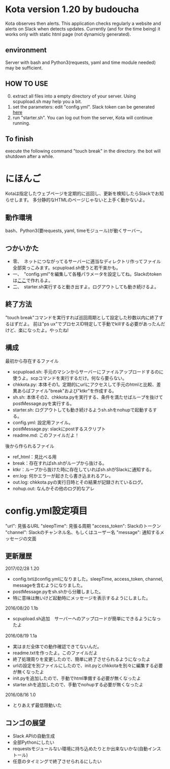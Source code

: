 # Kota version 1.20 by budoucha
Kota observes then alerts.
This application checks regularly a website and alerts on Slack when detects updates.
Currently (and for the time being) it works only with static html page (not dynamicly generated). 

## environment
Server with bash and Python3(requests, yaml and time module needed) may be sufficient.

## HOW TO USE

0. extract all files into a empty directory of your server. Using scpupload.sh may help you a bit.
1. set the parameters: edit "config.yml". Slack token can be generated [here](https://api.slack.com/docs/oauth-test-tokens)
2. run "starter.sh". You can log out from the server, Kota will continue running.


## To finish 
execute the following command "touch break" in the directory. the bot will shutdown after a while.



# にほんご
Kotaは指定したウェブページを定期的に巡回し、更新を検知したらSlackでお知らせします。
多分静的なHTMLのページじゃないと上手く動かないよ。

## 動作環境
bash、Python3(要requests, yaml, timeモジュール)が動くサーバー。

## つかいかた
- 零、　ネットにつながってるサーバーに適当なディレクトリ作ってファイル全部突っこみます。scpupload.sh使うと若干楽かも。
- 一、　"config.yml"を編集して各種パラメータを設定してね。Slackのtokenは[ここ](https://api.slack.com/docs/oauth-test-tokens)で作れるよ。
- 二、　starter.sh実行すると動き出すよ。ログアウトしても動き続けるよ。

## 終了方法
"touch break"コマンドを実行すれば巡回周期として設定した秒数以内に終了するはずだよ。
前は"ps ux"でプロセスID特定して手動でkillする必要があったんだけど、楽になったよ。やったね!


## 構成

最初から存在するファイル
- scpupload.sh: 手元のマシンからサーバーにファイルアップロードするのに使うよ。scpコマンドを実行するだけ。何なら要らない。
- chkkota.py: 本体その1。定期的にurlにアクセスして手元のhtmlと比較、差異あらばファイル"break"および"ktkr"を作成する。
- sh.sh: 本体その2、chkkota.pyを実行する、条件を満たせばループを抜けてpostMessage.pyを実行する。
- starter.sh: ログアウトしても動き続けるようsh.shをnohupで起動するする。
- config.yml: 設定用ファイル。
- postMessage.py: slackにpostするスクリプト
- readme.md: このファイルだよ！

後から作られるファイル
- ref_html：見比べる用
- break：存在すればsh.shがループから抜ける。
- ktkr：ループから抜けた時に存在していればsh.shがSlackに通知する。
- err.log: 何かエラーが起きたら書き込まれるアレ。
- out.log: chkkota.pyの実行日時とその結果が記録されているログ。
- nohup.out: なんかその他のログ的なアレ

# config.yml設定項目
"url": 見張るURL
"sleepTime": 見張る周期
"access_token": Slackのトークン 
"channel": Slackのチャンネル名、もしくはユーザー名
"message": 通知するメッセージの文面

## 更新履歴
2017/02/28
1.20
- config.txtはconfig.ymlになりました。sleepTime, access_token, channel, messageを含むようになりました。
- postMessage.pyをsh.shから分離しました。
- 特に意味は無いけど起動時にメッセージを表示するようにしました。

2016/08/20
1.1b
- scpupload.sh追加　サーバーへのアップロードが簡単にできるようになったよ

2016/08/19
1.1a　
- 実はまだ全体での動作確認できてないんだ。
- readme.txtを作ったよ。このファイルだよ
- 終了処理周りを変更したので、簡単に終了させられるようになったよ
- urlの設定を別ファイルにしたので、init.pyとchkkotaを別々に編集する必要が無くなったよ
- init.pyを追加したので、手動でhtml準備する必要が無くなったよ
- starter.shを追加したので、手動でnohupする必要が無くなったよ 

2016/08/16
1.0
- とりあえず最低限動いた


## コンゴの展望
- Slack APIの自動生成
- 全部Pythonにしたい
- requestsモジュールない環境に持ち込めたりとか出来ないかな(自動インストール)
- 任意のタイミングで終了させられるにしたい